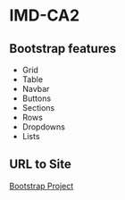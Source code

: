 # IMD-CA2
## Bootstrap features
* Grid
* Table
* Navbar
* Buttons
* Sections
* Rows
* Dropdowns 
* Lists

## URL to Site
[Bootstrap Project](https://cbtlr00.github.io/IMD-CA2/)